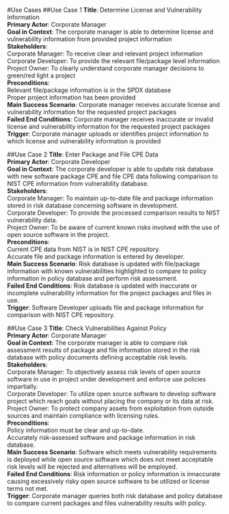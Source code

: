 #Use Cases
##Use Case 1
__Title__: Determine License and Vulnerability Information<br/>
__Primary Actor__: Corporate Manager<br/>
__Goal in Context__: The corporate manager is able to determine license and vulnerability information from provided project information<br/>
__Stakeholders__: <br/>
  Corporate Manager: To receive clear and relevant project information<br/>
  Corporate Developer: To provide the relevant file/package level information<br/> 
  Project Owner: To clearly understand corporate manager decisions to green/red light a project <br/>
__Preconditions__:<br/>
  Relevant file/package information is in the SPDX database<br/>
  Proper project information has been provided  <br/>
__Main Success Scenario__: Corporate manager receives accurate license and vulnerability information for the requested project packages<br/>
__Failed End Conditions__: Corporate manager receives inaccurate or invalid license and vulnerability information for the requested project packages<br/>
__Trigger__: Corporate manager uploads or identifies project information to which license and vulnerability information is provided<br/>

##Use Case 2
__Title__: Enter Package and File CPE Data<br/>
__Primary Actor__: Corporate Developer<br/>
__Goal in Context__: The corporate developer is able to update risk database with new software package CPE and file CPE data following comparison to NIST CPE information from vulnerability database.<br/>
__Stakeholders__: <br/>
  Corporate Manager: To maintain up-to-date file and package information stored in risk database concerning software in development.<br/>
  Corporate Developer: To provide the processed comparison results to NIST vulnerability data.<br/> 
  Project Owner: To be aware of current known risks involved with the use of open source software in the project.<br/>
__Preconditions__:<br/>
  Current CPE data from NIST is in NIST CPE repository.<br/>
  Accurate file and package information is entered by developer.<br/>
__Main Success Scenario__: Risk database is updated with file/package information with known vulnerabilities highlighted to compare to policy information in policy database and perform risk assessment.<br/>
__Failed End Conditions__: Risk database is updated with inaccurate or incomplete vulnerability information for the project packages and files in use.<br/>
__Trigger__: Software Developer uploads file and package information for comparison with NIST CPE repository.<br/>

##Use Case 3
__Title__: Check Vulnerabilities Against Policy<br/>
__Primary Actor__: Corporate Manager<br/>
__Goal in Context__: The corporate manager is able to compare risk assessment results of package and file information stored in the risk database with policy documents defining acceptable risk levels.<br/>
__Stakeholders__: <br/>
  Corporate Manager: To objectively assess risk levels of open source software in use in project under development and enforce use policies impartially.<br/>
  Corporate Developer: To utilize open source software to develop software project which reach goals without placing the company or its data at risk.<br/> 
  Project Owner: To protect company assets from exploitation from outside sources and maintain compliance with licensing rules.<br/>
__Preconditions__:<br/>
  Policy information must be clear and up-to-date.<br/>
  Accurately risk-assessed software and package information in risk database.<br/>
__Main Success Scenario__: Software which meets vulnerability requirements is deployed while open source software which does not meet acceptable risk levels will be rejected and alternatives will be employed.<br/>
__Failed End Conditions__: Risk information or policy information is innaccurate causing excessively risky open source software to be utilized or license terms not met.<br/>
__Trigger__: Corporate manager queries both risk database and policy database to compare current packages and files vulnerability results with policy.<br/>
